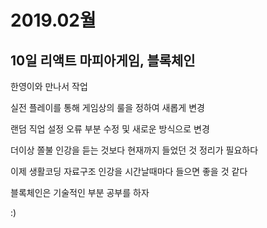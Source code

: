 # 2019.02월
## 10일 리액트 마피아게임, 블록체인
한영이와 만나서 작업  

실전 플레이를 통해 게임상의 룰을 정하여 새롭게 변경  

랜덤 직업 설정 오류 부분 수정 및 새로운 방식으로 변경  



더이상 쫄불 인강을 듣는 것보다 현재까지 들었던 것 정리가 필요하다  

이제 생활코딩 자료구조 인강을 시간날때마다 들으면 좋을 것 같다  

블록체인은 기술적인 부분 공부를 하자  

:)

